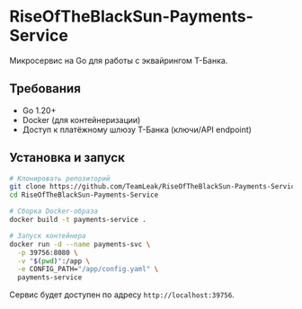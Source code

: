 # RiseOfTheBlackSun-Payments-Service

Микросервис на Go для работы с эквайрингом Т-Банка.

## Требования

- Go 1.20+
- Docker (для контейнеризации)
- Доступ к платёжному шлюзу Т-Банка (ключи/API endpoint)

## Установка и запуск

```bash
# Клонировать репозиторий
git clone https://github.com/TeamLeak/RiseOfTheBlackSun-Payments-Service.git
cd RiseOfTheBlackSun-Payments-Service

# Сборка Docker-образа
docker build -t payments-service .

# Запуск контейнера
docker run -d --name payments-svc \
  -p 39756:8080 \
  -v "$(pwd)":/app \
  -e CONFIG_PATH="/app/config.yaml" \
  payments-service
```

Сервис будет доступен по адресу `http://localhost:39756`.
